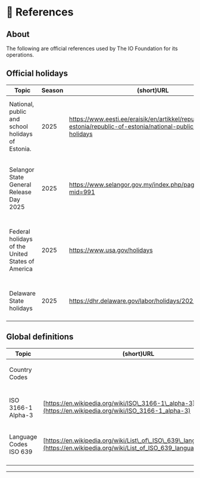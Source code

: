 # 📑 References

## About

The following are official references used by The IO Foundation for its operations.

## Official holidays

<table><thead><tr><th>Topic</th><th width="109.857177734375">Season</th><th>(short)URL</th><th>Notes</th></tr></thead><tbody><tr><td>National, public and school holidays of Estonia.</td><td>2025</td><td><a href="https://www.eesti.ee/eraisik/en/artikkel/republic-of-estonia/republic-of-estonia/national-public-and-school-holidays">https://www.eesti.ee/eraisik/en/artikkel/republic-of-estonia/republic-of-estonia/national-public-and-school-holidays</a></td><td>Determines official holidays for TIOF Members under the Estonian jurisdiction.</td></tr><tr><td>Selangor State General Release Day 2025</td><td>2025</td><td><a href="https://www.selangor.gov.my/index.php/pages/view/7500?mid=991">https://www.selangor.gov.my/index.php/pages/view/7500?mid=991</a></td><td>Determines official holidays for TIOF Members under the Malaysian jurisdiction.</td></tr><tr><td>Federal holidays of the United States of America</td><td>2025</td><td><a href="https://www.usa.gov/holidays">https://www.usa.gov/holidays</a></td><td>Determines official holidays for TIOF Members under the USA jurisdiction.</td></tr><tr><td>Delaware State holidays</td><td>2025</td><td><a href="https://dhr.delaware.gov/labor/holidays/2025.shtml">https://dhr.delaware.gov/labor/holidays/2025.shtml</a></td><td>for TIOF Members under the Delaware jurisdiction.</td></tr></tbody></table>



## Global definitions

| Topic                                       | (short)URL                                                                                                                        | Notes |
| ------------------------------------------- | --------------------------------------------------------------------------------------------------------------------------------- | ----- |
| <p>Country Codes<br>ISO 3166-1 Alpha-3</p> | [https://en.wikipedia.org/wiki/ISO\_3166-1\_alpha-3](https://en.wikipedia.org/wiki/ISO_3166-1_alpha-3)                            |       |
| <p>Language Codes<br>ISO 639</p>            | [https://en.wikipedia.org/wiki/List\_of\_ISO\_639\_language\_codes](https://en.wikipedia.org/wiki/List_of_ISO_639_language_codes) |       |
|                                             |                                                                                                                                   |       |



***

